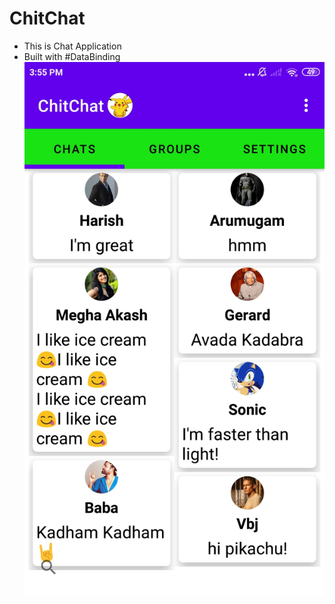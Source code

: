 # ChitChat
* This is Chat Application
* Built with #DataBinding
![ChatsPage](https://github.com/harish124/ChitChat/blob/master/chitchat.jpg)
